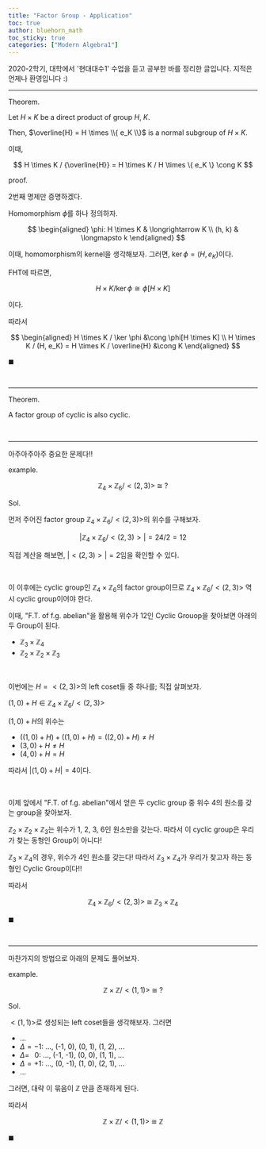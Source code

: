 ```yaml
---
title: "Factor Group - Application"
toc: true
author: bluehorn_math
toc_sticky: true
categories: ["Modern Algebra1"]
---
```



2020-2학기, 대학에서 '현대대수1' 수업을 듣고 공부한 바를 정리한 글입니다. 지적은 언제나 환영입니다 :)

<hr>

<span class="statement-title">Theorem.</span><br>

<div class="notice" markdown="1">

Let $H \times K$ be a direct product of group $H$, $K$.

Then, $\overline{H} = H \times \\{ e_K \\}$ is a normal subgroup of $H \times K$.

이때,

$$
H \times K / {\overline{H}} = H \times K / H \times \{ e_K \} \cong K
$$

</div>

<span class="statement-title">proof.</span><br>

<div class="proof" markdown="1">

2번째 명제만 증명하겠다.

Homomorphism $\phi$를 하나 정의하자.

$$
\begin{aligned}
    \phi: H \times K & \longrightarrow K \\
            (h, k) & \longmapsto k
\end{aligned}
$$

이때, homomorphism의 kernel을 생각해보자. 그러면, $\ker \phi = (H, e_K)$이다.

FHT에 따르면,

$$
H \times K / {\ker \phi} \cong \phi[ H \times K ]
$$

이다.

따라서

$$
\begin{aligned}
    H \times K / \ker \phi &\cong \phi[H \times K] \\
    H \times K / (H, e_K) = H \times K / \overline{H} &\cong K
\end{aligned}
$$

$\blacksquare$

</div>


<br>
<hr>

<span class="statement-title">Theorem.</span><br>

<div class="statemeht" markdown = "1">

A factor group of cyclic is also cyclic.

</div>

<br>
<hr>

아주아주아주 중요한 문제다!!

<span class="statement-title">example.</span><br>

$$
\mathbb{Z}_4 \times \mathbb{Z}_6 / <(2, 3)> \; \cong \; ?
$$

<span class="statement-title">Sol.</span><br>

<div class="proof" markdown="1">

먼저 주어진 factor group $\mathbb{Z}_4 \times \mathbb{Z}_6 / <(2, 3)>$의 위수를 구해보자.

$$
\lvert \mathbb{Z}_4 \times \mathbb{Z}_6 / <(2, 3)> \rvert = 24/2 = 12
$$

직접 계산을 해보면, $\lvert <(2, 3)> \rvert = 2$임을 확인할 수 있다.

<br>

이 이후에는 cyclic group인 $\mathbb{Z}_4 \times \mathbb{Z}_6$의 factor group이므로 $\mathbb{Z}_4 \times \mathbb{Z}_6 / <(2, 3)>$ 역시 cyclic group이어야 한다.

이때, "F.T. of f.g. abelian"을 활용해 위수가 12인 Cyclic Grouop을 찾아보면 아래의 두 Group이 된다.

- $\mathbb{Z}_3 \times \mathbb{Z}_4$
- $\mathbb{Z}_2 \times \mathbb{Z}_2 \times \mathbb{Z}_3$

<br>

이번에는 $H = <(2, 3)>$의 left coset들 중 하나를; 직접 살펴보자.

$(1, 0) + H \in \mathbb{Z}_4 \times \mathbb{Z}_6 / <(2, 3)>$

$(1, 0) + H$의 위수는

- $\left((1, 0) + H\right) + \left((1, 0) + H\right) = \left((2, 0) + H\right) \ne H$
- $(3, 0) + H \ne H$
- $(4, 0) + H = H$

따라서 $\lvert (1, 0) + H \rvert = 4$이다.

<br>

이제 앞에서 "F.T. of f.g. abelian"에서 얻은 두 cyclic group 중 위수 4의 원소를 갖는 group을 찾아보자.

$\mathbb{Z}_2 \times \mathbb{Z}_2 \times \mathbb{Z}_3$는 위수가 1, 2, 3, 6인 원소만을 갖는다. 따라서 이 cyclic group은 우리가 찾는 동형인 Group이 아니다!

$\mathbb{Z}_3 \times \mathbb{Z}_4$의 경우, 위수가 4인 원소를 갖는다! 따라서 $\mathbb{Z}_3 \times \mathbb{Z}_4$가 우리가 찾고자 하는 동형인 Cyclic Group이다!!

따라서

$$
\mathbb{Z}_4 \times \mathbb{Z}_6 / <(2, 3)> \; \cong \; \mathbb{Z}_3 \times \mathbb{Z}_4
$$

$\blacksquare$

</div>

<br>
<hr>

마찬가지의 방법으로 아래의 문제도 풀어보자.

<span class="statement-title">example.</span><br>

$$
\mathbb{Z} \times \mathbb{Z} / <(1, 1)> \; \cong \; ?
$$

<span class="statement-title">Sol.</span><br>

<div class="proof" markdown="1">

$<(1, 1)>$로 생성되는 left coset들을 생각해보자. 그러면

- ...
- $\Delta = -1$: ..., (-1, 0), (0, 1), (1, 2), ...
- $\Delta = \;\;\; 0$: ..., (-1, -1), (0, 0), (1, 1), ...
- $\Delta = +1$: ..., (0, -1), (1, 0), (2, 1), ...
- ...

그러면, 대략 이 묶음이 $\mathbb{Z}$ 만큼 존재하게 된다.

따라서

$$
\mathbb{Z} \times \mathbb{Z} / <(1, 1)> \; \cong \; \mathbb{Z}
$$

$\blacksquare$

</div>
